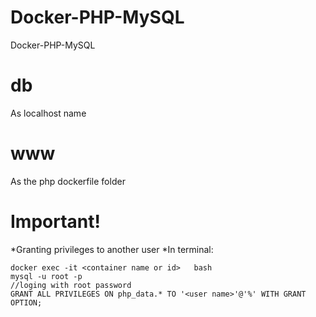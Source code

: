 # Docker-PHP-MySQL
Docker-PHP-MySQL
# db
As localhost name
# www
As the php dockerfile folder
# Important! 
*Granting privileges to another user 
*In terminal:
   ```
   docker exec -it <container name or id>   bash
   mysql -u root -p
   //loging with root password
   GRANT ALL PRIVILEGES ON php_data.* TO '<user name>'@'%' WITH GRANT OPTION;
   
